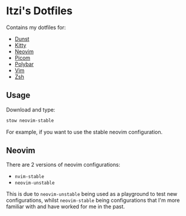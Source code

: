 # Itzi's Dotfiles

Contains my dotfiles for:

- [Dunst](https://dunst-project.org/)
- [Kitty](https://sw.kovidgoyal.net/kitty/)
- [Neovim](https://neovim.io/)
- [Picom](https://wiki.archlinux.org/index.php/Picom)
- [Polybar](https://polybar.github.io/)
- [Vim](https://github.com/vim/vim)
- [Zsh](https://www.zsh.org/)

## Usage

Download and type:

```sh
stow neovim-stable
```

For example, if you want to use the stable neovim configuration.

## Neovim

There are 2 versions of neovim configurations:

- `nvim-stable`
- `neovim-unstable`

This is due to `neovim-unstable` being used as a playground to test new configurations, whilst
`neovim-stable` being configurations that I'm more familiar with and have worked for me in the past.
